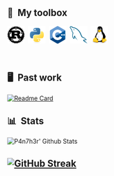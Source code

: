 ## 🧰 &nbsp;My toolbox

  <img src="https://github.com/devicons/devicon/blob/master/icons/rust/rust-original.svg" title="Rust" alt="Rust" width="40" height="40"/>&nbsp;
  <img src="https://github.com/devicons/devicon/blob/master/icons/python/python-original.svg" title="Python" alt="Python" width="40" height="40"/>&nbsp;
  <img src="https://github.com/devicons/devicon/blob/master/icons/cplusplus/cplusplus-original.svg" title="C++" alt="C++" width="40" height="40"/>&nbsp;
  <img src="https://github.com/devicons/devicon/blob/master/icons/mysql/mysql-original.svg" title="MySQL" alt="MySQL " width="40" height="40"/>&nbsp;
  <img src="https://github.com/devicons/devicon/blob/master/icons/linux/linux-original.svg" title="Linux" alt="Linux" width="40" height="40"/>&nbsp;

&nbsp;

## 🖥 &nbsp;Past work
[![Readme Card](https://github-readme-stats.vercel.app/api/pin/?username=Pr0xyP4n7h3r&repo=RustPasswordManager&bg_color=0d1116&title_color=ce09ec&text_color=a4aacb&icon_color=007ec6)](https://github.com/Pr0xyP4n7h3r/RustPasswordManager) &nbsp; 


## 📊 &nbsp;Stats
![P4n7h3r' Github Stats](https://github-readme-stats.vercel.app/api?username=Pr0xyP4n7h3r&hide=contribs,prs&show_icons=true&bg_color=0d1116&title_color=ce09ec&text_color=a4aacb&icon_color=007ec6)

[![GitHub Streak](http://github-readme-streak-stats.herokuapp.com?user=Pr0xyP4n7h3r&theme=dark&background=000000)](https://git.io/streak-stats)
---
